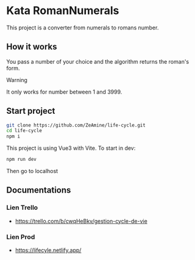 # Kata RomanNumerals

This project is a converter from numerals to romans number.

## How it works

You pass a number of your choice and the algorithm returns the roman's form.

> [!warning]
> It only works for number between 1 and 3999.

## Start project

```bash
git clone https://github.com/ZeAmine/life-cycle.git
cd life-cycle
npm i
```

This project is using Vue3 with Vite.
To start in dev:

```bash
npm run dev
```

Then go to localhost

## Documentations

### Lien Trello

- https://trello.com/b/cwqHeBkv/gestion-cycle-de-vie

### Lien Prod

- https://lifecyle.netlify.app/
